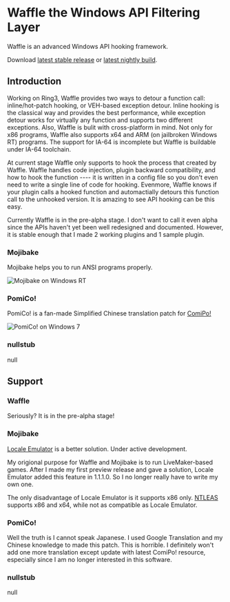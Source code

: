 # Waffle the Windows API Filtering Layer

Waffle is an advanced Windows API hooking framework.

Download [latest stable release](https://github.com/MakiseKurisu/WaffleNightly/releases) or [latest nightly build](https://github.com/MakiseKurisu/WaffleNightly/archive/master.zip).

## Introduction

Working on Ring3, Waffle provides two ways to detour a function call: inline/hot-patch hooking, or VEH-based exception detour. Inline hooking is the classical way and provides the best performance, while exception detour works for virtually any function and supports two different exceptions. Also, Waffle is bulit with cross-platform in mind. Not only for x86 programs, Waffle also supports x64 and ARM (on jailbroken Windows RT) programs. The support for IA-64 is incomplete but Waffle is buildable under IA-64 toolchain.

At current stage Waffle only supports to hook the process that created by Waffle. Waffle handles code injection, plugin backward compatibility, and how to hook the function ---- it is written in a config file so you don't even need to write a single line of code for hooking. Evenmore, Waffle knows if your plugin calls a hooked function and automactially detours this function call to the unhooked version. It is amazing to see API hooking can be this easy.

Currently Waffle is in the pre-alpha stage. I don't want to call it even alpha since the APIs haven't yet been well redesigned and documented. However, it is stable enough that I made 2 working plugins and 1 sample plugin.

### Mojibake

Mojibake helps you to run ANSI programs properly.

![Mojibake on Windows RT](http://ww1.sinaimg.cn/large/6ddd8e3dgw1efdlk7mtclj211y0lctfd.jpg)

### PomiCo!

PomiCo! is a fan-made Simplified Chinese translation patch for [ComiPo!](http://www.comipo.com/en/index.html)

![PomiCo! on Windows 7](http://ww3.sinaimg.cn/large/6ddd8e3dgw1eflwb9c4gzj20sh0ivad8.jpg)

### nullstub

null

## Support

### Waffle

Seriously? It is in the pre-alpha stage!

### Mojibake

[Locale Emulator](https://github.com/xupefei/Locale-Emulator) is a better solution. Under active development.

My origional purpose for Waffle and Mojibake is to run LiveMaker-based games. After I made my first preview release and gave a solution, Locale Emulator added this feature in 1.1.1.0. So I no longer really have to write my own one.

The only disadvantage of Locale Emulator is it supports x86 only. [NTLEAS](https://ntlea.codeplex.com/) supports x86 and x64, while not as compatible as Locale Emulator.

### PomiCo!

Well the truth is I cannot speak Japanese. I used Google Translation and my Chinese knowledge to made this patch. This is horrible. I definitely won't add one more translation except update with latest ComiPo! resource, especially since I am no longer interested in this software.

### nullstub

null
